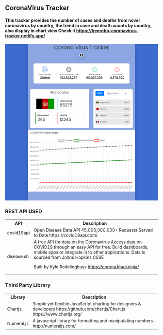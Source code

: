 ## CoronaVirus Tracker

#### This tracker provides the number of cases and deaths from novel coronavirus by country, the trend in case and death counts by country, also display in chart view Check it https://benrobo-coronavirus-tracker.netlify.app/

<img src="https://github.com/Benrobo/Covid-19-Live-Tracker/blob/main/pic.png">

### REST API USED

<table>
    <tr>
        <th>API</th>
        <th>Description</th>
    </tr>
    <tr>
        <td>covid19api</td>
        <td>Open Disease Data API
45,000,000,000+ Requests Served to Date https://covid19api.com/</td>
 </tr>
 <tr>
        <td>disease.sh</td>
        <td>A free API for data on the Coronavirus
Access data on COVID19 through an easy API for free. Build dashboards, mobile apps or integrate in to other applications. Data is sourced from Johns Hopkins CSSE

Built by Kyle Redelinghuys https://corona.lmao.ninja/</td>
    </tr>
</table>

### Third Party Library

<table>
    <tr>
        <th>Library</th>
        <th>Description</th>
    </tr>
    <tr>
        <td>Chartjs</td>
        <td>Simple yet flexible JavaScript charting for designers & developers https://github.com/chartjs/Chart.js https://www.chartjs.org/</td>
    </tr>
    <tr>
        <td>Numeral.js</td>
        <td>A javascript library for formatting and manipulating numbers. http://numeraljs.com/</td>
    </tr>
</table>